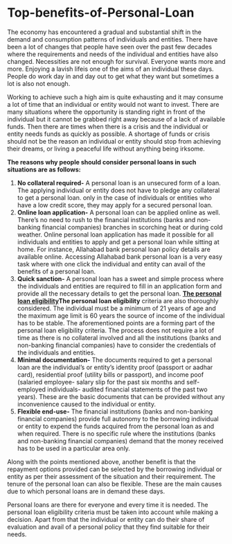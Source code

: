 # Top-benefits-of-Personal-Loan
The economy has encountered a gradual and substantial shift in the demand and consumption patterns of individuals and entities. There have been a lot of changes that people have seen over the past few decades where the requirements and needs of the individual and entities have also changed. Necessities are not enough for survival. Everyone wants more and more. Enjoying a lavish lifeis one of the aims of an individual these days. People do work day in and day out to get what they want but sometimes a lot is also not enough.

Working to achieve such a high aim is quite exhausting and it may consume a lot of time that an individual or entity would not want to invest. There are many situations where the opportunity is standing right in front of the individual but it cannot be grabbed right away because of a lack of available funds. Then there are times when there is a crisis and the individual or entity needs funds as quickly as possible. A shortage of funds or crisis should not be the reason an individual or entity should stop from achieving their dreams, or living a peaceful life without anything being irksome.

<b>The reasons why people should consider personal loans in such situations are as follows:</b>
1.	<b>No collateral required-</b>
A personal loan is an unsecured form of a loan. The applying individual or entity does not have to pledge any collateral to get a personal loan. only in the case of individuals or entities who have a low credit score, they may apply for a secured personal loan.
2.	<b>Online loan application-</b>
A personal loan can be applied online as well. There’s no need to rush to the financial institutions (banks and non-banking financial companies) branches in scorching heat or during cold weather. Online personal loan application has made it possible for all individuals and entities to apply and get a personal loan while sitting at home. For instance, Allahabad bank personal loan policy details are available online. Accessing Allahabad bank personal loan is a very easy task where with one click the individual and entity can avail of the benefits of a personal loan.
3.	<b>Quick sanction-</b>
A personal loan has a sweet and simple process where the individuals and entities are required to fill in an application form and provide all the necessary details to get the personal loan. <a href="https://www.dialabank.com/personal-loan/personal-loan-eligibility/"><b> The personal loan eligibility</b></a><b>The personal loan eligibility</b> criteria are also thoroughly considered. The individual must be a minimum of 21 years of age and the maximum age limit is 60 years the source of income of the individual has to be stable. The aforementioned points are a forming part of the personal loan eligibility criteria. The process does not require a lot of time as there is no collateral involved and all the institutions (banks and non-banking financial companies) have to consider the credentials of the individuals and entities.
4.	<b>Minimal documentation-</b>
The documents required to get a personal loan are the individual’s or entity’s identity proof (passport or aadhar card), residential proof (utility bills or passport), and income poof (salaried employee- salary slip for the past six months and self-employed individuals- audited financial statements of the past two years). These are the basic documents that can be provided without any inconvenience caused to the individual or entity.
5.	<b>Flexible end-use-</b>
The financial institutions (banks and non-banking financial companies) provide full autonomy to the borrowing individual or entity to expend the funds acquired from the personal loan as and when required. There is no specific rule where the institutions (banks and non-banking financial companies) demand that the money received has to be used in a particular area only.

Along with the points mentioned above, another benefit is that the repayment options provided can be selected by the borrowing individual or entity as per their assessment of the situation and their requirement. The tenure of the personal loan can also be flexible. These are the main causes due to which personal loans are in demand these days.

Personal loans are there for everyone and every time it is needed. The personal loan eligibility criteria must be taken into account while making a decision. Apart from that the individual or entity can do their share of evaluation and avail of a personal policy that they find suitable for their needs.
